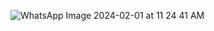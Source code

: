 ![WhatsApp Image 2024-02-01 at 11 24 41 AM](https://github.com/Medosha22/Mastering-Embedded-Systems-Online-Diploma/assets/125259963/0a31d7f2-52f8-4b9a-a95c-3fd81266f857)
